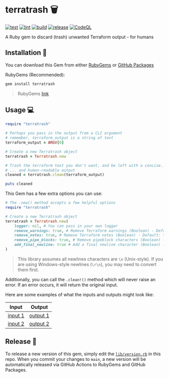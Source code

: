 # terratrash 🗑️

[![test](https://github.com/GrantBirki/terratrash/actions/workflows/test.yml/badge.svg)](https://github.com/GrantBirki/terratrash/actions/workflows/test.yml) [![lint](https://github.com/GrantBirki/terratrash/actions/workflows/lint.yml/badge.svg)](https://github.com/GrantBirki/terratrash/actions/workflows/lint.yml) [![build](https://github.com/GrantBirki/terratrash/actions/workflows/build.yml/badge.svg)](https://github.com/GrantBirki/terratrash/actions/workflows/build.yml) [![release](https://github.com/GrantBirki/terratrash/actions/workflows/release.yml/badge.svg)](https://github.com/GrantBirki/terratrash/actions/workflows/release.yml) [![CodeQL](https://github.com/GrantBirki/terratrash/actions/workflows/codeql-analysis.yml/badge.svg)](https://github.com/GrantBirki/terratrash/actions/workflows/codeql-analysis.yml)

A Ruby gem to discard (trash) unwanted Terraform output - for humans

## Installation 💎

You can download this Gem from either [RubyGems](https://rubygems.org/gems/terratrash) or [GitHub Packages](https://github.com/GrantBirki/terratrash/pkgs/rubygems/terratrash)

RubyGems (Recommended):

```bash
gem install terratrash
```

> RubyGems [link](https://rubygems.org/gems/terratrash)

## Usage 💻

```ruby
require "terratrash"

# Perhaps you pass in the output from a CLI argument
# remember, terraform_output is a string of text
terraform_output = ARGV[0]

# Create a new Terratrash object
terratrash = Terratrash.new

# Trash the terraform text you don't want, and be left with a concise...
# ... and human-readable output
cleaned = terratrash.clean(terraform_output)

puts cleaned
```

This Gem has a few extra options you can use:

```ruby
# The .new() method accepts a few helpful options
require "terratrash"

# Create a new Terratrash object
terratrash = Terratrash.new(
    logger: nil, # You can pass in your own logger
    remove_warnings: true, # Remove Terraform warnings (Boolean) - Default: true
    remove_notes: true, # Remove Terraform notes (Boolean) - Default: true
    remove_pipe_blocks: true, # Remove pipeblock characters (Boolean) - Default: true (|, etc.)
    add_final_newline: true # Add a final newline character (Boolean) - Default: true
)
```

> This library assumes all newlines characters are `\n` (Unix-style). If you are using Windows-style newlines (`\r\n`), you may need to convert them first.

Additionally, you can call the `.clean!()` method which will never raise an error. If an error occurs, it will return the original input.

Here are some examples of what the inputs and outputs might look like:

| Input | Output |
| --- | --- |
| [input 1](./spec/fixtures/cafe.output) | [output 1](./spec/fixtures/cafe.cleaned) |
| [input 2](./spec/fixtures/with-warnings.output) | [output 2](./spec/fixtures/with-warnings.cleaned) |

## Release 🚀

To release a new version of this gem, simply edit the [`lib/version.rb`](lib/version.rb) in this repo. When you commit your changes to `main`, a new version will be automatically released via GitHub Actions to RubyGems and GitHub Packages.
